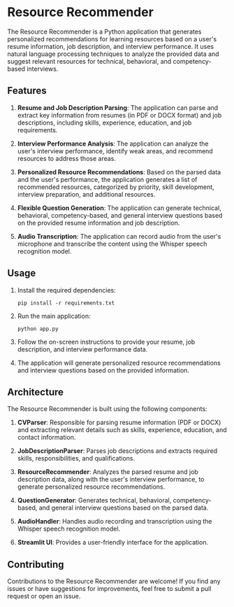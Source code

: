 # Resource Recommender

The Resource Recommender is a Python application that generates personalized recommendations for learning resources based on a user's resume information, job description, and interview performance. It uses natural language processing techniques to analyze the provided data and suggest relevant resources for technical, behavioral, and competency-based interviews.

## Features

1. **Resume and Job Description Parsing**: The application can parse and extract key information from resumes (in PDF or DOCX format) and job descriptions, including skills, experience, education, and job requirements.

2. **Interview Performance Analysis**: The application can analyze the user's interview performance, identify weak areas, and recommend resources to address those areas.

3. **Personalized Resource Recommendations**: Based on the parsed data and the user's performance, the application generates a list of recommended resources, categorized by priority, skill development, interview preparation, and additional resources.

4. **Flexible Question Generation**: The application can generate technical, behavioral, competency-based, and general interview questions based on the provided resume information and job description.

5. **Audio Transcription**: The application can record audio from the user's microphone and transcribe the content using the Whisper speech recognition model.

## Usage

1. Install the required dependencies:
   ```
   pip install -r requirements.txt
   ```

2. Run the main application:
   ```
   python app.py
   ```

3. Follow the on-screen instructions to provide your resume, job description, and interview performance data.

4. The application will generate personalized resource recommendations and interview questions based on the provided information.

## Architecture

The Resource Recommender is built using the following components:

1. **CVParser**: Responsible for parsing resume information (PDF or DOCX) and extracting relevant details such as skills, experience, education, and contact information.

2. **JobDescriptionParser**: Parses job descriptions and extracts required skills, responsibilities, and qualifications.

3. **ResourceRecommender**: Analyzes the parsed resume and job description data, along with the user's interview performance, to generate personalized resource recommendations.

4. **QuestionGenerator**: Generates technical, behavioral, competency-based, and general interview questions based on the parsed data.

5. **AudioHandler**: Handles audio recording and transcription using the Whisper speech recognition model.

6. **Streamlit UI**: Provides a user-friendly interface for the application.

## Contributing

Contributions to the Resource Recommender are welcome! If you find any issues or have suggestions for improvements, feel free to submit a pull request or open an issue.

